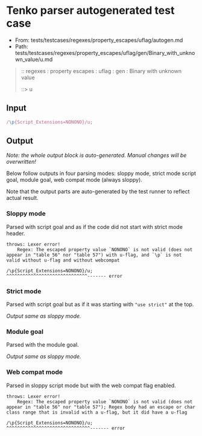 # Tenko parser autogenerated test case

- From: tests/testcases/regexes/property_escapes/uflag/autogen.md
- Path: tests/testcases/regexes/property_escapes/uflag/gen/Binary_with_unknown_value/u.md

> :: regexes : property escapes : uflag : gen : Binary with unknown value
>
> ::> u

## Input


`````js
/\p{Script_Extensions=NONONO}/u;
`````

## Output

_Note: the whole output block is auto-generated. Manual changes will be overwritten!_

Below follow outputs in four parsing modes: sloppy mode, strict mode script goal, module goal, web compat mode (always sloppy).

Note that the output parts are auto-generated by the test runner to reflect actual result.

### Sloppy mode

Parsed with script goal and as if the code did not start with strict mode header.

`````
throws: Lexer error!
    Regex: The escaped property value `NONONO` is not valid (does not appear in "table 56" nor "table 57") with u-flag, and `\p` is not valid without u-flag and without webcompat

/\p{Script_Extensions=NONONO}/u;
^^^^^^^^^^^^^^^^^^^^^^^^^^^^^^------- error
`````

### Strict mode

Parsed with script goal but as if it was starting with `"use strict"` at the top.

_Output same as sloppy mode._

### Module goal

Parsed with the module goal.

_Output same as sloppy mode._

### Web compat mode

Parsed in sloppy script mode but with the web compat flag enabled.

`````
throws: Lexer error!
    Regex: The escaped property value `NONONO` is not valid (does not appear in "table 56" nor "table 57"); Regex body had an escape or char class range that is invalid with a u-flag, but it did have a u-flag

/\p{Script_Extensions=NONONO}/u;
^^^^^^^^^^^^^^^^^^^^^^^^^^^^^^^------- error
`````

